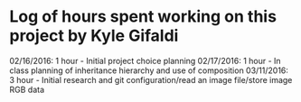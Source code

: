 # Log of hours spent working on this project by Kyle Gifaldi

02/16/2016: 1 hour - Initial project choice planning
02/17/2016: 1 hour - In class planning of inheritance hierarchy and use of composition
03/11/2016: 3 hour - Initial research and git configuration/read an image file/store image RGB data
